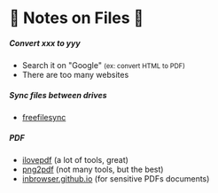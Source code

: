 # 📄 Notes on Files 📄

<div class="row row-cols-md-2 mt-4"><div>

##### Convert xxx to yyy

* Search it on "Google" <small>(ex: convert HTML to PDF)</small>
* There are too many websites

##### Sync files between drives

* [freefilesync](https://freefilesync.org/download.php)

</div><div>

##### PDF

* [ilovepdf](https://www.ilovepdf.com/) (a lot of tools, great)
* [png2pdf](https://www.png2pdf.com/) (not many tools, but the best)
* [inbrowser.github.io](https://inbrowser.github.io/) (for sensitive PDFs documents)
</div></div>